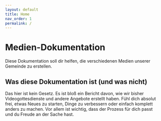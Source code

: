 ```yaml
---
layout: default
title: Home
nav_order: 1
permalink: /
---
```


# Medien-Dokumentation
Diese Dokumentation soll dir helfen, die verschiedenen Medien unserer Gemeinde zu erstellen.

## Was diese Dokumentation ist (und was nicht)
Das hier ist kein Gesetz. Es ist bloß ein Bericht davon, wie wir bisher Videogottesdienste und andere Angebote erstellt haben. Fühl dich absolut frei, etwas Neues zu starten, Dinge zu verbessern oder einfach komplett anders zu machen. Vor allem ist wichtig, dass der Prozess für dich passt und du Freude an der Sache hast.